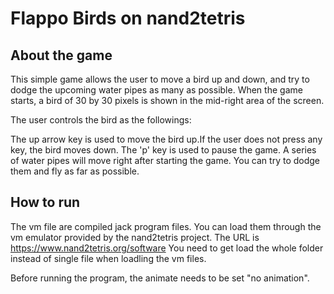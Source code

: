 # Flappo Birds on nand2tetris

## About the game
This simple game allows the user to move a bird up and down, and try to dodge the upcoming
 water pipes as many as possible. When the game starts, a bird of 30 by 30 pixels is shown
in the mid-right area of the screen. 

The user controls the bird as the followings:

The up arrow key is used to move the bird up.If the user does not press any key, the bird 
moves down. The 'p' key is used to pause the game. A series of water pipes will move right 
after starting the game. You can try to dodge them and fly as far as possible.

## How to run
The vm file are compiled jack program files. You can load them through the vm emulator 
provided by the nand2tetris project. The URL is 
https://www.nand2tetris.org/software
You need to get load the whole folder instead of single file when loadling the vm files.

Before running the program, the animate needs to be set "no animation".


